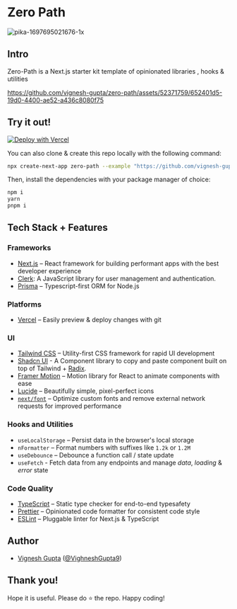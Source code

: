 # Zero Path

![pika-1697695021676-1x](https://github.com/vignesh-gupta/zero-path/assets/52371759/b603bee4-89b1-4a03-88c5-d82d9b7080dd)

## Intro

Zero-Path is a Next.js starter kit template of opinionated libraries , hooks & utilities

https://github.com/vignesh-gupta/zero-path/assets/52371759/652401d5-19d0-4400-ae52-a436c8080f75

## Try it out!

[![Deploy with Vercel](https://vercel.com/button)](https://vercel.com/new/clone?repository-url=https%3A%2F%2Fgithub.com%2Fvignesh-gupta%2Fzero-path&env=NEXT_PUBLIC_CLERK_PUBLISHABLE_KEY,CLERK_SECRET_KEY,NEXT_PUBLIC_CLERK_SIGN_IN_URL,NEXT_PUBLIC_CLERK_SIGN_UP_URL,NEXT_PUBLIC_CLERK_AFTER_SIGN_IN_URL,NEXT_PUBLIC_CLERK_AFTER_SIGN_UP_URL&envDescription=Get%20your%20Clerk%20API%20key.&envLink=https%3A%2F%2Fgithub.com%2Fvignesh-gupta%2Fzero-path%2Fblob%2Fmaster%2F.env.example&project-name=zero-path&repository-name=zero-path&demo-title=Zero%20Path&demo-description=A%20starter%20template%20for%20Next.js%20with%20some%20opinionated%20libraries%20configured.%20Similar%20to%20precedent.dev%20but%20with%20different%20stack&demo-url=https%3A%2F%2Fzero-path.vercel.app%2F&demo-image=https%3A%2F%2Fuser-images.githubusercontent.com%2F52371759%2F276502182-b603bee4-89b1-4a03-88c5-d82d9b7080dd.png)

You can also clone & create this repo locally with the following command:

```bash
npx create-next-app zero-path --example "https://github.com/vignesh-gupta/zero-path"
```

Then, install the dependencies with your package manager of choice:

```bash
npm i
yarn
pnpm i
```

## Tech Stack + Features

### Frameworks

- [Next.js](https://nextjs.org/) – React framework for building performant apps with the best developer experience
- [Clerk](https://clerk.com/): A JavaScript library for user management and authentication.
- [Prisma](https://www.prisma.io/) – Typescript-first ORM for Node.js

### Platforms

- [Vercel](https://vercel.com/) – Easily preview & deploy changes with git

### UI

- [Tailwind CSS](https://tailwindcss.com/) – Utility-first CSS framework for rapid UI development
- [Shadcn UI](https://ui.shadcn.com/) - A Component library to copy and paste component built on top of Tailwind + [Radix](https://www.radix-ui.com/).
- [Framer Motion](https://framer.com/motion) – Motion library for React to animate components with ease
- [Lucide](https://lucide.dev/) – Beautifully simple, pixel-perfect icons
- [`next/font`](https://nextjs.org/docs/basic-features/font-optimization) – Optimize custom fonts and remove external network requests for improved performance

### Hooks and Utilities

- `useLocalStorage` – Persist data in the browser's local storage
- `nFormatter` – Format numbers with suffixes like `1.2k` or `1.2M`
- `useDebounce` – Debounce a function call / state update
- `useFetch` - Fetch data from any endpoints and manage *data*, *loading* & *error* state

### Code Quality

- [TypeScript](https://www.typescriptlang.org/) – Static type checker for end-to-end typesafety
- [Prettier](https://prettier.io/) – Opinionated code formatter for consistent code style
- [ESLint](https://eslint.org/) – Pluggable linter for Next.js & TypeScript

## Author

- [Vignesh Gupta](https://vigneshgupta.vercel.app/) ([@VighneshGupta9](https://twitter.com/VighneshGupta9))

## Thank you! 
Hope it is useful. Please do ⭐ the repo. Happy coding!

